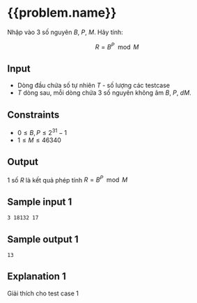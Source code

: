 # {{problem.name}}

Nhập vào $3$ số nguyên $B$, $P$, $M$. Hãy tính:

$$R = B^P \mod M$$

## Input

- Dòng đầu chứa số tự nhiên $T$ - số lượng các testcase
- $T$ dòng sau, mỗi dòng chứa $3$ số nguyên không âm $B$, $P$, $dM$.

## Constraints

- $0 ≤ B, P ≤ 2^{31} - 1$
- $1 ≤ M ≤ 46340$

## Output

$1$ số $R$ là kết quả phép tính $R = B^P \mod M$

## Sample input 1

```
3 18132 17
```

## Sample output 1

```
13
```

## Explanation 1

Giải thích cho test case 1

